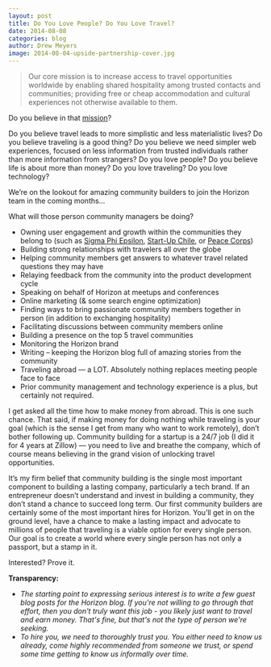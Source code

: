 ```yaml
---
layout: post
title: Do You Love People? Do You Love Travel?
date: 2014-08-08
categories: blog
author: Drew Meyers
image: 2014-08-04-upside-partnership-cover.jpg
---
```


>  Our core mission is to increase access to travel opportunities worldwide by enabling shared hospitality among trusted contacts and communities; providing free or cheap accommodation and cultural experiences not otherwise available to them.

Do you believe in that [mission](http://www.horizonapp.co/mission)?

Do you believe travel leads to more simplistic and less materialistic lives? Do you believe traveling is a good thing? Do you believe we need simpler web experiences, focused on less information from trusted individuals rather than more information from strangers? Do you love people? Do you believe life is about more than money? Do you love traveling? Do you love technology?

We’re on the lookout for amazing community builders to join the Horizon team in the coming months...

What will those person community managers be doing?

- Owning user engagement and growth within the communities they belong to (such as [Sigma Phi Epsilon](http:///horizonapp.co/sigma-phi-epsilon), [Start-Up Chile](http:///horizonapp.co/startup-chile), or [Peace Corps](http:///horizonapp.co/peace-corps))
- Building strong relationships with travelers all over the globe
- Helping community members get answers to whatever travel related questions they may have
- Relaying feedback from the community into the product development cycle
- Speaking on behalf of Horizon at meetups and conferences
- Online marketing (& some search engine optimization)
- Finding ways to bring passionate community members together in person (in addition to exchanging hospitality)
- Facilitating discussions between community members online
- Building a presence on the top 5 travel communities
- Monitoring the Horizon brand
- Writing – keeping the Horizon blog full of amazing stories from the community
- Traveling abroad — a LOT. Absolutely nothing replaces meeting people face to face
- Prior community management and technology experience is a plus, but certainly not required.

I get asked all the time how to make money from abroad. This is one such chance. That said, if making money for doing nothing while traveling is your goal (which is the sense I get from many who want to work remotely), don’t bother following up. Community building for a startup is a 24/7 job (I did it for 4 years at Zillow) — you need to live and breathe the company, which of course means believing in the grand vision of unlocking travel opportunities.

It’s my firm belief that community building is the single most important component to building a lasting company, particularly a tech brand. If an entrepreneur doesn’t understand and invest in building a community, they don’t stand a chance to succeed long term. Our first community builders are certainly some of the most important hires for Horizon. You’ll get in on the ground level, have a chance to make a lasting impact and advocate to millions of people that traveling is a viable option for every single person. Our goal is to create a world where every single person has not only a passport, but a stamp in it.

Interested? Prove it.

<strong>Transparency:</strong>

- <em>The starting point to expressing serious interest is to write a few guest blog posts for the Horizon blog. If you're not willing to go through that effort, then you don't truly want this job - you likely just want to travel and earn money. That's fine, but that's not the type of person we're seeking.
- To hire you, we need to thoroughly trust you. You either need to know us already, come highly recommended from someone we trust, or spend some time getting to know us informally over time.</em>